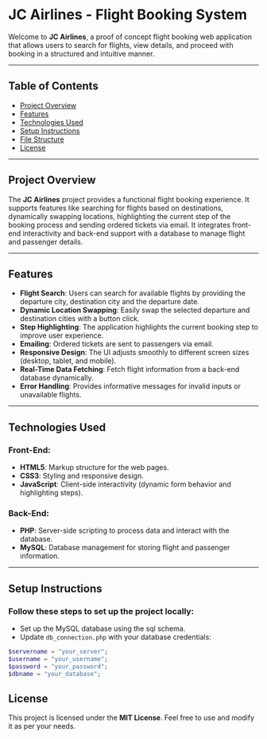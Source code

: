 # JC Airlines - Flight Booking System

Welcome to **JC Airlines**, a proof of concept flight booking web application that allows users to search for flights, view details, and proceed with booking in a structured and intuitive manner.

---

## Table of Contents

- [Project Overview](#project-overview)
- [Features](#features)
- [Technologies Used](#technologies-used)
- [Setup Instructions](#setup-instructions)
- [File Structure](#file-structure)
- [License](#license)

---

## Project Overview

The **JC Airlines** project provides a functional flight booking experience. It supports features like searching for flights based on destinations, dynamically swapping locations, highlighting the current step of the booking process and sending ordered tickets via email. It integrates front-end interactivity and back-end support with a database to manage flight and passenger details.

---

## Features

- **Flight Search**: Users can search for available flights by providing the departure city,  destination city and the departure date.  
- **Dynamic Location Swapping**: Easily swap the selected departure and destination cities with a button click.  
- **Step Highlighting**: The application highlights the current booking step to improve user experience. 
- **Emailing**: Ordered tickets are sent to passengers via email.
- **Responsive Design**: The UI adjusts smoothly to different screen sizes (desktop, tablet, and mobile).  
- **Real-Time Data Fetching**: Fetch flight information from a back-end database dynamically.  
- **Error Handling**: Provides informative messages for invalid inputs or unavailable flights.  

---

## Technologies Used

### Front-End:
- **HTML5**: Markup structure for the web pages.  
- **CSS3**: Styling and responsive design.  
- **JavaScript**: Client-side interactivity (dynamic form behavior and highlighting steps).  

### Back-End:
- **PHP**: Server-side scripting to process data and interact with the database.  
- **MySQL**: Database management for storing flight and passenger information.  

---

## Setup Instructions

### Follow these steps to set up the project locally:

- Set up the MySQL database using the sql schema.  
- Update `db_connection.php` with your database credentials:

```php
$servername = "your_server";
$username = "your_username";
$password = "your_password";
$dbname = "your_database";
```

## License
This project is licensed under the **MIT License**. Feel free to use and modify it as per your needs.

